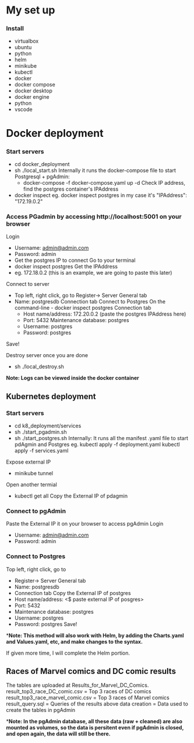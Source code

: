 # My set up
### Install
- virtualbox 
- ubuntu
- python
- helm
- minikube
- kubectl 
- docker
- docker compose
- docker desktop
- docker engine
- python
- vscode

# Docker deployment
### Start servers
- cd docker_deployment
- sh ./local_start.sh 
Internally it runs the docker-compose file to start Postgresql + pgAdmin:
    - docker-compose -f docker-compose.yaml up -d
Check IP address, find the postgres container's IPAddress  
- docker inspect <container-name>
         eg. docker inspect postgres
         in my case it's "IPAddress": "172.19.0.2"

### Access PGadmin by accessing http://localhost:5001 on your browser
Login
- Username: admin@admin.com
- Password: admin
- Get the postgres IP to connect
Go to your terminal
- docker inspect postgres
Get the IPAddress 
- eg. 172.18.0.2 (this is an example, we are going to paste this later)
        
Connect to server
- Top left, right click, go to Register-> Server
General tab
- Name: postgresdb
Connection tab
    Connect to Postgres
        On the command-line 
        - docker inspect postgres
    Connection tab
    - Host name/address: 172.20.0.2 (paste the postgres IPAddress here)
    -  Port: 5432
    Maintenance database: postgres
    - Username: postgres
    - Password: postgres
    
    
Save!


Destroy server once you are done
- sh ./local_destroy.sh 

**Note: Logs can be viewed inside the docker container**


## Kubernetes deployment
### Start servers
- cd k8_deployment/services
- sh ./start_pgadmin.sh
- sh ./start_postgres.sh
Internally: It runs all the manifest .yaml file to start pdAgmin and Postgres
eg. kubectl apply -f deployment.yaml
kubectl apply -f services.yaml

Expose external IP
- minikube tunnel

Open another termial
- kubectl get all
Copy the External IP of pdagmin


### Connect to pgAdmin
Paste the External IP it on your browser to access pgAdmin
Login
- Username: admin@admin.com
- Password: admin

### Connect to Postgres
Top left, right click, go to 
- Register-> Server
General tab
- Name: postgresdb
- Connection tab
Copy the External IP of postgres
- Host name/address:  <$ paste external  IP  of  posgres>
- Port: 5432
- Maintenance database: postgres
- Username: postgres
- Password: postgres
Save!

  
***Note: This method will also work with Helm, by adding the Charts.yaml and Values.yaml, etc, and make changes to the syntax.**

If given more time, I will complete the Helm portion.

## Races of Marvel comics and DC comic results
The tables are uploaded at Results_for_Marvel_DC_Comics.
result_top3_race_DC_comic.csv = Top 3 races of DC comics
result_top3_race_marvel_comic.csv = Top 3 races of Marvel comics
result_query.sql = Queries of the results above
data creation = Data used to create the tables in pgAdmin

***Note: In the pgAdmin database, all these data (raw + cleaned) are also mounted as volumes, so the data is persitent even if pgAdmin is closed, and open again, the data will still be there.**


